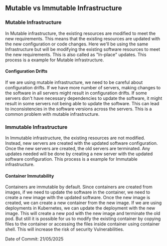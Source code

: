 ## Mutable vs Immutable Infrastructure

### Mutable Infrastructure

In Mutable infrastructure, the existing resources are modified to meet the new requirements. This means that the existing resources are updated with the new configuration or code changes. Here we'll be using the same Infrastructure but will be modifying the existing software resources to meet the new requirements. This is also called as "In-place" updates. This process is a example for Mutable infrastructure.

#### Configuration Drifts

If we are using mutable infrastructure, we need to be careful about configuration drifts. If we have more number of servers, making changes to the software in all servers might result in configuration drifts. If some servers don't have necessary dependencies to update the software, it might result in some servers not being able to update the software. This can lead to inconsistencies in the software versions across the servers. This is a common problem with mutable infrastructure.

### Immutable Infrastructure

In Immutable infrastructure, the existing resources are not modified. Instead, new servers are created with the updated software configuration. Once the new servers are created, the old servers are terminated. Any updates needed will be done by creating a new server with the updated software configuration. This process is a example for Immutable infrastructure.

#### Container Immutability

Containers are immutable by default. Since containers are created from images, if we need to update the software in the container, we need to create a new image with the updated software. Once the new image is created, we can create a new container from the new image. If we are using deployments in Kubernetes, we can update the deployment with the new image. This will create a new pod with the new image and terminate the old pod. But still it is possible for us to modify the existing container by copying files to the container or accessing the files inside container using container shell. This will increase the risk of security Vulnerabilities.

Date of Commit: 21/05/2025